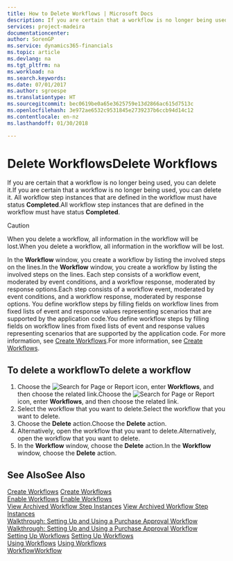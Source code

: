 ```yaml
---
title: How to Delete Workflows | Microsoft Docs
description: If you are certain that a workflow is no longer being used, you can delete it. All workflow step instances that are defined in the workflow must have status **Completed**.
services: project-madeira
documentationcenter: 
author: SorenGP
ms.service: dynamics365-financials
ms.topic: article
ms.devlang: na
ms.tgt_pltfrm: na
ms.workload: na
ms.search.keywords: 
ms.date: 07/01/2017
ms.author: sgroespe
ms.translationtype: HT
ms.sourcegitcommit: bec0619be0a65e3625759e13d2866ac615d7513c
ms.openlocfilehash: 3e972ae6532c9531845e2739237b6ccb94d14c12
ms.contentlocale: en-nz
ms.lasthandoff: 01/30/2018

---
```

# <a name="delete-workflows"></a><span data-ttu-id="af519-104">Delete Workflows</span><span class="sxs-lookup"><span data-stu-id="af519-104">Delete Workflows</span></span>
<span data-ttu-id="af519-105">If you are certain that a workflow is no longer being used, you can delete it.</span><span class="sxs-lookup"><span data-stu-id="af519-105">If you are certain that a workflow is no longer being used, you can delete it.</span></span> <span data-ttu-id="af519-106">All workflow step instances that are defined in the workflow must have status **Completed**.</span><span class="sxs-lookup"><span data-stu-id="af519-106">All workflow step instances that are defined in the workflow must have status **Completed**.</span></span>  

> [!CAUTION]  
>  <span data-ttu-id="af519-107">When you delete a workflow, all information in the workflow will be lost.</span><span class="sxs-lookup"><span data-stu-id="af519-107">When you delete a workflow, all information in the workflow will be lost.</span></span>  

 <span data-ttu-id="af519-108">In the **Workflow** window, you create a workflow by listing the involved steps on the lines.</span><span class="sxs-lookup"><span data-stu-id="af519-108">In the **Workflow** window, you create a workflow by listing the involved steps on the lines.</span></span> <span data-ttu-id="af519-109">Each step consists of a workflow event, moderated by event conditions, and a workflow response, moderated by response options.</span><span class="sxs-lookup"><span data-stu-id="af519-109">Each step consists of a workflow event, moderated by event conditions, and a workflow response, moderated by response options.</span></span> <span data-ttu-id="af519-110">You define workflow steps by filling fields on workflow lines from fixed lists of event and response values representing scenarios that are supported by the application code.</span><span class="sxs-lookup"><span data-stu-id="af519-110">You define workflow steps by filling fields on workflow lines from fixed lists of event and response values representing scenarios that are supported by the application code.</span></span> <span data-ttu-id="af519-111">For more information, see [Create Workflows](across-how-to-create-workflows.md).</span><span class="sxs-lookup"><span data-stu-id="af519-111">For more information, see [Create Workflows](across-how-to-create-workflows.md).</span></span>  

## <a name="to-delete-a-workflow"></a><span data-ttu-id="af519-112">To delete a workflow</span><span class="sxs-lookup"><span data-stu-id="af519-112">To delete a workflow</span></span>  
1.  <span data-ttu-id="af519-113">Choose the ![Search for Page or Report](media/ui-search/search_small.png "Search for Page or Report icon") icon, enter **Workflows**, and then choose the related link.</span><span class="sxs-lookup"><span data-stu-id="af519-113">Choose the ![Search for Page or Report](media/ui-search/search_small.png "Search for Page or Report icon") icon, enter **Workflows**, and then choose the related link.</span></span>  
2.  <span data-ttu-id="af519-114">Select the workflow that you want to delete.</span><span class="sxs-lookup"><span data-stu-id="af519-114">Select the workflow that you want to delete.</span></span>  
3.  <span data-ttu-id="af519-115">Choose the **Delete** action.</span><span class="sxs-lookup"><span data-stu-id="af519-115">Choose the **Delete** action.</span></span>  
4.  <span data-ttu-id="af519-116">Alternatively, open the workflow that you want to delete.</span><span class="sxs-lookup"><span data-stu-id="af519-116">Alternatively, open the workflow that you want to delete.</span></span>  
5.  <span data-ttu-id="af519-117">In the **Workflow** window, choose the **Delete** action.</span><span class="sxs-lookup"><span data-stu-id="af519-117">In the **Workflow** window, choose the **Delete** action.</span></span>  

## <a name="see-also"></a><span data-ttu-id="af519-118">See Also</span><span class="sxs-lookup"><span data-stu-id="af519-118">See Also</span></span>  
 <span data-ttu-id="af519-119">[Create Workflows](across-how-to-create-workflows.md) </span><span class="sxs-lookup"><span data-stu-id="af519-119">[Create Workflows](across-how-to-create-workflows.md) </span></span>  
 <span data-ttu-id="af519-120">[Enable Workflows](across-how-to-enable-workflows.md) </span><span class="sxs-lookup"><span data-stu-id="af519-120">[Enable Workflows](across-how-to-enable-workflows.md) </span></span>  
 <span data-ttu-id="af519-121">[View Archived Workflow Step Instances](across-how-to-view-archived-workflow-step-instances.md) </span><span class="sxs-lookup"><span data-stu-id="af519-121">[View Archived Workflow Step Instances](across-how-to-view-archived-workflow-step-instances.md) </span></span>  
 <span data-ttu-id="af519-122">[Walkthrough: Setting Up and Using a Purchase Approval Workflow](walkthrough-setting-up-and-using-a-purchase-approval-workflow.md) </span><span class="sxs-lookup"><span data-stu-id="af519-122">[Walkthrough: Setting Up and Using a Purchase Approval Workflow](walkthrough-setting-up-and-using-a-purchase-approval-workflow.md) </span></span>  
 <span data-ttu-id="af519-123">[Setting Up Workflows](across-set-up-workflows.md) </span><span class="sxs-lookup"><span data-stu-id="af519-123">[Setting Up Workflows](across-set-up-workflows.md) </span></span>  
 <span data-ttu-id="af519-124">[Using Workflows](across-use-workflows.md) </span><span class="sxs-lookup"><span data-stu-id="af519-124">[Using Workflows](across-use-workflows.md) </span></span>  
 [<span data-ttu-id="af519-125">Workflow</span><span class="sxs-lookup"><span data-stu-id="af519-125">Workflow</span></span>](across-workflow.md)   


